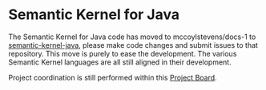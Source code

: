 # Semantic Kernel for Java

The Semantic Kernel for Java code has moved to mccoylstevens/docs-1
to [semantic-kernel-java](https://github.com/microsoft/semantic-kernel-java), please make code changes and submit issues
to that repository. This move is purely to ease the development. The various Semantic Kernel languages are all still 
aligned in their development.

Project coordination is still performed within this [Project Board](https://github.com/orgs/microsoft/projects/866).
